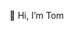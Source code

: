 
👋 Hi, I’m Tom

<!---
tgzhou/tgzhou is a ✨ special ✨ repository because its `README.md` (this file) appears on your GitHub profile.
You can click the Preview link to take a look at your changes.
--->
